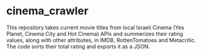 # cinema_crawler
This repository takes current movie titles from local Israeli Cinema (Yes Planet, Cinema City and Hot Cinema) APIs and summerizes their rating values, along with other attributes, in IMDB, RottenTomatoes and Metacritic.
The code sorts their total rating and exports it as a JSON.
